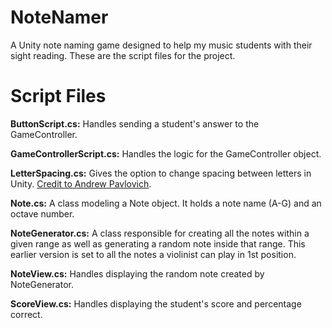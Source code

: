# NoteNamer
A Unity note naming game designed to help my music students with their sight reading. These are the script files for the project.

# Script Files
**ButtonScript.cs:** Handles sending a student's answer to the GameController.    
  
**GameControllerScript.cs:** Handles the logic for the GameController object.    
  
**LetterSpacing.cs:** Gives the option to change spacing between letters in Unity. [Credit to Andrew Pavlovich](https://bitbucket.org/AcornGame/adjustable-character-spacing).    
  
**Note.cs:** A class modeling a Note object. It holds a note name (A-G) and an octave number.    
  
**NoteGenerator.cs:** A class responsible for creating all the notes within a given range as well as generating a random note inside that range. This earlier version is set to all the notes a violinist can play in 1st position.    
  
**NoteView.cs:** Handles displaying the random note created by NoteGenerator.    
  
**ScoreView.cs:** Handles displaying the student's score and percentage correct.
